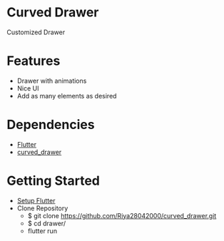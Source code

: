 # Curved Drawer

Customized Drawer



# Features

- Drawer with animations
- Nice UI
- Add as many elements as desired



# Dependencies

- [Flutter](https://flutter.dev/)
- [curved_drawer](https://pub.dev/packages/curved_drawer)



# Getting Started

- [Setup Flutter](https://flutter.dev/docs/get-started/install)
- Clone Repository <br>
    - $ git clone https://github.com/Riya28042000/curved_drawer.git<br>
    - $ cd drawer/<br>
    - flutter run<br>
      
      
      
